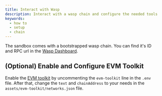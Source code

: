 ```yaml
---
title: Interact with Wasp
description: Interact with a wasp chain and configure the needed tools.
keywords:
  - how to
  - setup
  - chain
---
```


The sandbox comes with a bootstrapped wasp chain. You can find it's ID and RPC url in the [Wasp Dashboard](../references/endpoints.md#Wasp).


## (Optional) Enable and Configure EVM Toolkit

Enable the [EVM toolkit](https://evm-toolkit.evm.shimmer.network/) by uncommenting the `evm-toolkit` line in the `.env` file.
After that, change the `text` and `chainAddress` to your needs in the `assets/evm-toolkit/networks.json` file.

